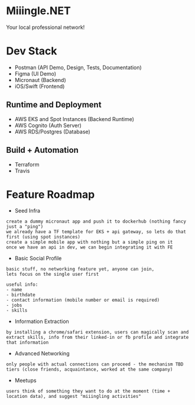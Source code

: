 # Miiingle.NET
Your local professional network!

# Dev Stack
- Postman (API Demo, Design, Tests, Documentation)
- Figma (UI Demo)
- Micronaut (Backend)
- iOS/Swift (Frontend)

## Runtime and Deployment
- AWS EKS and Spot Instances (Backend Runtime)
- AWS Cognito (Auth Server)
- AWS RDS/Postgres (Database)

## Build + Automation
- Terraform
- Travis

# Feature Roadmap
- Seed Infra
```
create a dummy micronaut app and push it to dockerhub (nothing fancy just a "ping")
we already have a TF template for EKS + api gateway, so lets do that first (using spot instances)
create a simple mobile app with nothing but a simple ping on it
once we have an api in dev, we can begin integrating it with FE
```
- Basic Social Profile
```
basic stuff, no networking feature yet, anyone can join, 
lets focus on the single user first

useful info:
- name
- birthdate
- contact information (mobile number or email is required)
- jobs
- skills
```
- Information Extraction
```
by installing a chrome/safari extension, users can magically scan and extract skills, info from their linked-in or fb profile and integrate that information
```
- Advanced Networking
```
only people with actual connections can proceed - the mechanism TBD
tiers (close friends, acquaintance, worked at the same company)
```
- Meetups
```
users think of something they want to do at the moment (time + location data), and suggest "miiingling activities"
```

